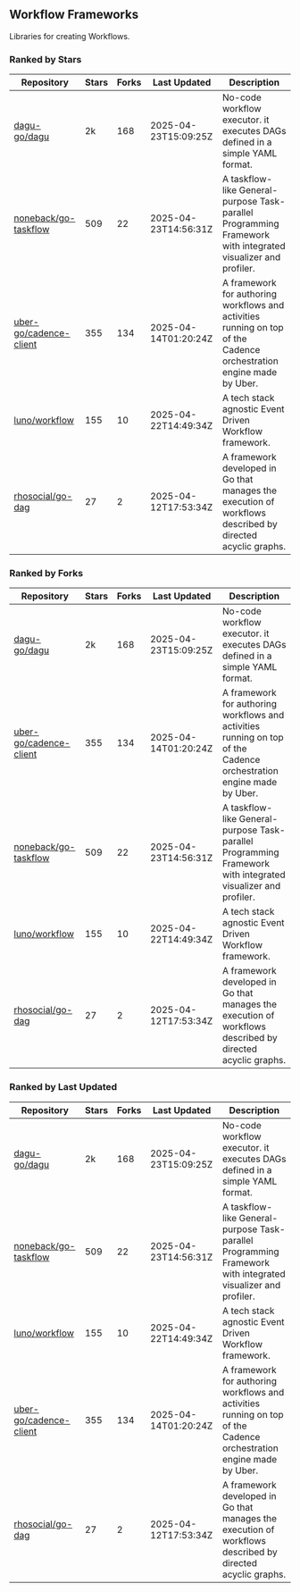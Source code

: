 ## Workflow Frameworks

Libraries for creating Workflows.

### Ranked by Stars

| Repository | Stars | Forks | Last Updated | Description | 
|------------|-------|-------|--------------|-------------|
| [dagu-go/dagu](https://github.com/dagu-go/dagu) | 2k | 168 | 2025-04-23T15:09:25Z |  No-code workflow executor. it executes DAGs defined in a simple YAML format. |
| [noneback/go-taskflow](https://github.com/noneback/go-taskflow) | 509 | 22 | 2025-04-23T14:56:31Z |  A taskflow-like General-purpose Task-parallel Programming Framework with integrated visualizer and profiler. |
| [uber-go/cadence-client](https://github.com/uber-go/cadence-client) | 355 | 134 | 2025-04-14T01:20:24Z |  A framework for authoring workflows and activities running on top of the Cadence orchestration engine made by Uber. |
| [luno/workflow](https://github.com/luno/workflow) | 155 | 10 | 2025-04-22T14:49:34Z |  A tech stack agnostic Event Driven Workflow framework. |
| [rhosocial/go-dag](https://github.com/rhosocial/go-dag) | 27 | 2 | 2025-04-12T17:53:34Z |  A framework developed in Go that manages the execution of workflows described by directed acyclic graphs. |

### Ranked by Forks

| Repository | Stars | Forks | Last Updated | Description | 
|------------|-------|-------|--------------|-------------|
| [dagu-go/dagu](https://github.com/dagu-go/dagu) | 2k | 168 | 2025-04-23T15:09:25Z |  No-code workflow executor. it executes DAGs defined in a simple YAML format. |
| [uber-go/cadence-client](https://github.com/uber-go/cadence-client) | 355 | 134 | 2025-04-14T01:20:24Z |  A framework for authoring workflows and activities running on top of the Cadence orchestration engine made by Uber. |
| [noneback/go-taskflow](https://github.com/noneback/go-taskflow) | 509 | 22 | 2025-04-23T14:56:31Z |  A taskflow-like General-purpose Task-parallel Programming Framework with integrated visualizer and profiler. |
| [luno/workflow](https://github.com/luno/workflow) | 155 | 10 | 2025-04-22T14:49:34Z |  A tech stack agnostic Event Driven Workflow framework. |
| [rhosocial/go-dag](https://github.com/rhosocial/go-dag) | 27 | 2 | 2025-04-12T17:53:34Z |  A framework developed in Go that manages the execution of workflows described by directed acyclic graphs. |

### Ranked by Last Updated

| Repository | Stars | Forks | Last Updated | Description | 
|------------|-------|-------|--------------|-------------|
| [dagu-go/dagu](https://github.com/dagu-go/dagu) | 2k | 168 | 2025-04-23T15:09:25Z |  No-code workflow executor. it executes DAGs defined in a simple YAML format. |
| [noneback/go-taskflow](https://github.com/noneback/go-taskflow) | 509 | 22 | 2025-04-23T14:56:31Z |  A taskflow-like General-purpose Task-parallel Programming Framework with integrated visualizer and profiler. |
| [luno/workflow](https://github.com/luno/workflow) | 155 | 10 | 2025-04-22T14:49:34Z |  A tech stack agnostic Event Driven Workflow framework. |
| [uber-go/cadence-client](https://github.com/uber-go/cadence-client) | 355 | 134 | 2025-04-14T01:20:24Z |  A framework for authoring workflows and activities running on top of the Cadence orchestration engine made by Uber. |
| [rhosocial/go-dag](https://github.com/rhosocial/go-dag) | 27 | 2 | 2025-04-12T17:53:34Z |  A framework developed in Go that manages the execution of workflows described by directed acyclic graphs. |

